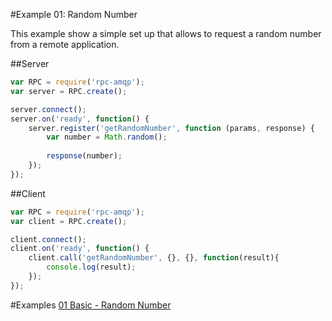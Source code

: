 #Example 01: Random Number

This example show a simple set up that allows to request a random number from a remote application.

##Server

```javascript
var RPC = require('rpc-amqp');
var server = RPC.create();

server.connect();
server.on('ready', function() {
    server.register('getRandomNumber', function (params, response) {
        var number = Math.random();
    
        response(number);
    });
});
```

##Client

```javascript
var RPC = require('rpc-amqp');
var client = RPC.create();

client.connect();
client.on('ready', function() {
    client.call('getRandomNumber', {}, {}, function(result){
        console.log(result);
    });
});
```

#Examples
[01 Basic - Random Number](examples/01_basic/01_basic.md)